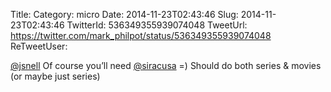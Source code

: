 Title: 
Category: micro
Date: 2014-11-23T02:43:46
Slug: 2014-11-23T02:43:46
TwitterId: 536349355939074048
TweetUrl: https://twitter.com/mark_philpot/status/536349355939074048
ReTweetUser: 

[@jsnell](https://twitter.com/jsnell) Of course you’ll need [@siracusa](https://twitter.com/siracusa) =) Should do both series &amp; movies (or maybe just series)